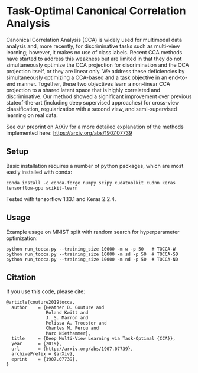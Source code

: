 # Task-Optimal Canonical Correlation Analysis

Canonical Correlation Analysis (CCA) is widely used for multimodal data analysis and, more recently, for discriminative tasks such as multi-view learning; however, it makes no use of class labels. Recent CCA methods have started to address this weakness but are limited in that they do not simultaneously optimize the CCA projection for discrimination and the CCA projection itself, or they are linear only. We address these deficiencies by simultaneously optimizing a CCA-based and a task objective in an end-to-end manner. Together, these two objectives learn a non-linear CCA projection to a shared latent space that is highly correlated and discriminative. Our method showed a significant improvement over previous stateof-the-art (including deep supervised approaches) for cross-view classification, regularization with a second view, and semi-supervised learning on real data.

See our preprint on ArXiv for a more detailed explanation of the methods implemented here: https://arxiv.org/abs/1907.07739

## Setup

Basic installation requires a number of python packages, which are most easily installed with conda:

```
conda install -c conda-forge numpy scipy cudatoolkit cudnn keras tensorflow-gpu scikit-learn
```

Tested with tensorflow 1.13.1 and Keras 2.2.4.

## Usage

Example usage on MNIST split with random search for hyperparameter optimization:
```
python run_tocca.py --training_size 10000 -m w -p 50   # TOCCA-W
python run_tocca.py --training_size 10000 -m sd -p 50  # TOCCA-SD
python run_tocca.py --training_size 10000 -m nd -p 50  # TOCCA-ND
```


## Citation

If you use this code, please cite:

```
@article{couture2019tocca,
  author    = {Heather D. Couture and
               Roland Kwitt and
               J. S. Marron and
               Melissa A. Troester and
               Charles M. Perou and
               Marc Niethammer},
  title     = {Deep Multi-View Learning via Task-Optimal {CCA}},
  year      = {2019},
  url       = {http://arxiv.org/abs/1907.07739},
  archivePrefix = {arXiv},
  eprint    = {1907.07739},
}
```
